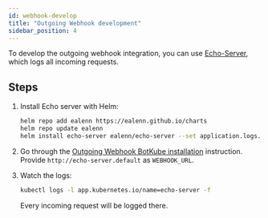 ```yaml
---
id: webhook-develop
title: "Outgoing Webhook development"
sidebar_position: 4
---
```


To develop the outgoing webhook integration, you can use [Echo-Server](https://github.com/Ealenn/Echo-Server), which logs all incoming requests.

## Steps

1. Install Echo server with Helm:

   ```bash
   helm repo add ealenn https://ealenn.github.io/charts
   helm repo update ealenn
   helm install echo-server ealenn/echo-server --set application.logs.ignore.ping=true --set application.enable.environment=false --wait
   ```

1. Go through the [Outgoing Webhook BotKube installation](/docs/installation/webhook/) instruction. Provide `http://echo-server.default` as `WEBHOOK_URL`.

1. Watch the logs:

   ```bash
   kubectl logs -l app.kubernetes.io/name=echo-server -f
   ```

   Every incoming request will be logged there.
